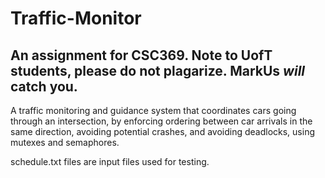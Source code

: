 # Traffic-Monitor
An assignment for CSC369. Note to UofT students, please **do not plagarize**. MarkUs ***will*** catch you.  
---

A traffic monitoring and guidance system that coordinates cars going through an intersection, by enforcing ordering between car arrivals in the same direction, avoiding potential crashes, and avoiding deadlocks, using mutexes and semaphores.

schedule.txt files are input files used for testing.
